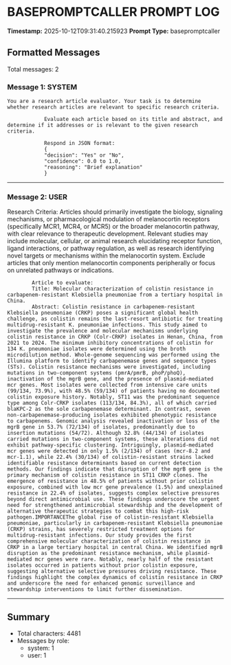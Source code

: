 # BASEPROMPTCALLER PROMPT LOG
**Timestamp:** 2025-10-12T09:31:40.215923
**Prompt Type:** basepromptcaller

## Formatted Messages
Total messages: 2

### Message 1: SYSTEM

```
You are a research article evaluator. Your task is to determine whether research articles are relevant to specific research criteria.

            Evaluate each article based on its title and abstract, and determine if it addresses or is relevant to the given research criteria.

            Respond in JSON format:
            {
            "decision": "Yes" or "No",
            "confidence": 0.0 to 1.0,
            "reasoning": "Brief explanation"
            }
```

---

### Message 2: USER

Research Criteria: Articles should primarily investigate the biology, signaling mechanisms, or pharmacological modulation of melanocortin receptors (specifically MCR1, MCR4, or MCR5) or the broader melanocortin pathway, with clear relevance to therapeutic development. Relevant studies may include molecular, cellular, or animal research elucidating receptor function, ligand interactions, or pathway regulation, as well as research identifying novel targets or mechanisms within the melanocortin system. Exclude articles that only mention melanocortin components peripherally or focus on unrelated pathways or indications.

            Article to evaluate:
            Title: Molecular characterization of colistin resistance in carbapenem-resistant Klebsiella pneumoniae from a tertiary hospital in China.
            Abstract: Colistin resistance in carbapenem-resistant Klebsiella pneumoniae (CRKP) poses a significant global health challenge, as colistin remains the last-resort antibiotic for treating multidrug-resistant K. pneumoniae infections. This study aimed to investigate the prevalence and molecular mechanisms underlying colistin resistance in CRKP (Colr-CRKP) isolates in Henan, China, from 2021 to 2024. The minimum inhibitory concentrations of colistin for 134 K. pneumoniae isolates were determined using the broth microdilution method. Whole-genome sequencing was performed using the Illumina platform to identify carbapenemase genes and sequence types (STs). Colistin resistance mechanisms were investigated, including mutations in two-component systems (pmrA/pmrB, phoP/phoQ), inactivation of the mgrB gene, and the presence of plasmid-mediated mcr genes. Most isolates were collected from intensive care units (99/134, 73.9%), with 48.5% (59/134) of patients having no documented colistin exposure history. Notably, ST11 was the predominant sequence type among Colr-CRKP isolates (113/134, 84.3%), all of which carried blaKPC-2 as the sole carbapenemase determinant. In contrast, seven non-carbapenemase-producing isolates exhibited phenotypic resistance to carbapenems. Genomic analysis revealed inactivation or loss of the mgrB gene in 53.7% (72/134) of isolates, predominantly due to insertion mutations (54/72). Although 32.8% (44/134) of isolates carried mutations in two-component systems, these alterations did not exhibit pathway-specific clustering. Intriguingly, plasmid-mediated mcr genes were detected in only 1.5% (2/134) of cases (mcr-8.2 and mcr-1.1), while 22.4% (30/134) of colistin-resistant strains lacked identifiable resistance determinants based on current detection methods. Our findings indicate that disruption of the mgrB gene is the primary mechanism of colistin resistance in ST11 CRKP clones. The emergence of resistance in 48.5% of patients without prior colistin exposure, combined with low mcr gene prevalence (1.5%) and unexplained resistance in 22.4% of isolates, suggests complex selective pressures beyond direct antimicrobial use. These findings underscore the urgent need for strengthened antimicrobial stewardship and the development of alternative therapeutic strategies to combat this high-risk pathogen.IMPORTANCEThe global rise of colistin-resistant Klebsiella pneumoniae, particularly in carbapenem-resistant Klebsiella pneumoniae (CRKP) strains, has severely restricted treatment options for multidrug-resistant infections. Our study provides the first comprehensive molecular characterization of colistin resistance in CRKP in a large tertiary hospital in central China. We identified mgrB disruption as the predominant resistance mechanism, while plasmid-mediated mcr genes were rare. Notably, nearly half of the resistant isolates occurred in patients without prior colistin exposure, suggesting alternative selective pressures driving resistance. These findings highlight the complex dynamics of colistin resistance in CRKP and underscore the need for enhanced genomic surveillance and stewardship interventions to limit further dissemination.

---

## Summary
- Total characters: 4481
- Messages by role:
  - system: 1
  - user: 1